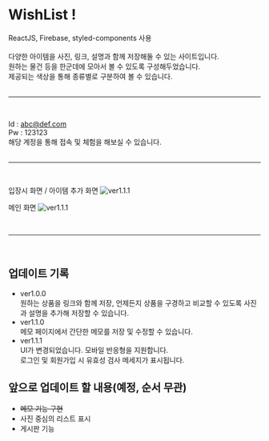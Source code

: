 # WishList !

ReactJS, Firebase, styled-components 사용
<br>
<br>
다양한 아이템을 사진, 링크, 설명과 함께 저장해둘 수 있는 사이트입니다.<br>
원하는 물건 등을 한군데에 모아서 볼 수 있도록 구성해두었습니다.<br>
제공되는 색상을 통해 종류별로 구분하여 볼 수 있습니다.
<br>
<br>

---
<br>

Id : abc@def.com <br>
Pw : 123123 <br>
해당 계정을 통해 접속 및 체험을 해보실 수 있습니다.
<br>
<br>


---
<br>

입장시 화면 / 아이템 추가 화면
![ver1.1.1](https://user-images.githubusercontent.com/92746200/200286529-6ba48964-b34a-4456-81ab-ad4a2c67969a.png)

메인 화면
![ver1.1.1](https://user-images.githubusercontent.com/92746200/200286694-bb08eaae-6ef3-4bed-9829-e075fb45e55a.png)

<br>

---
<br>

## 업데이트 기록

- ver1.0.0 <br>
  원하는 상품을 링크와 함께 저장, 언제든지 상품을 구경하고 비교할 수 있도록 사진과 설명을 추가해 저장할 수 있습니다.
- ver1.1.0<br>
  메모 페이지에서 간단한 메모를 저장 및 수정할 수 있습니다.
- ver1.1.1<br>
  UI가 변경되었습니다. 모바일 반응형을 지원합니다.<br>
  로그인 및 회원가입 시 유효성 검사 메세지가 표시됩니다.

## 앞으로 업데이트 할 내용(예정, 순서 무관)

- ~~메모 기능 구현~~
- 사진 중심의 리스트 표시
- 게시판 기능
